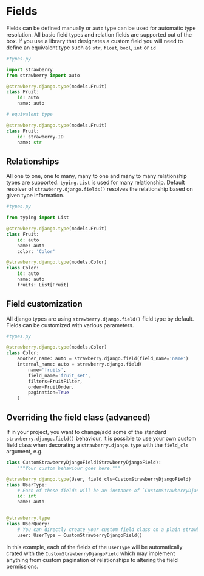 # Fields

Fields can be defined manually or `auto` type can be used for automatic type resolution. All basic field types and relation fields are supported out of the box. If you use a library that designates a custom field you will need to define an equivalent type such as `str`, `float`, `bool`, `int` or `id`

```python
#types.py

import strawberry
from strawberry import auto

@strawberry.django.type(models.Fruit)
class Fruit:
    id: auto
    name: auto

# equivalent type

@strawberry.django.type(models.Fruit)
class Fruit:
    id: strawberry.ID
    name: str
```

## Relationships

All one to one, one to many, many to one and many to many relationship types are supported. `typing.List` is used for many relationship. Default resolver of `strawberry.django.fields()` resolves the relationship based on given type information.

```python
#types.py

from typing import List

@strawberry.django.type(models.Fruit)
class Fruit:
    id: auto
    name: auto
    color: 'Color'

@strawberry.django.type(models.Color)
class Color:
    id: auto
    name: auto
    fruits: List[Fruit]
```

## Field customization

All django types are using `strawberry.django.field()` field type by default. Fields can be customized with various parameters.

```python
#types.py

@strawberry.django.type(models.Color)
class Color:
    another_name: auto = strawberry.django.field(field_name='name')
    internal_name: auto = strawberry.django.field(
        name='fruits',
        field_name='fruit_set',
        filters=FruitFilter,
        order=FruitOrder,
        pagination=True
    )
```

## Overriding the field class (advanced)

If in your project, you want to change/add some of the standard `strawberry.django.field()` behaviour, it is possible to use your own custom field class when decorating a `strawberry.django.type` with the `field_cls` argument, e.g.

```python
class CustomStrawberryDjangoField(StrawberryDjangoField):
    """Your custom behaviour goes here."""

@strawberry_django.type(User, field_cls=CustomStrawberryDjangoField)
class UserType:
    # Each of these fields will be an instance of `CustomStrawberryDjangoField`.
    id: int
    name: auto


@strawberry.type
class UserQuery:
    # You can directly create your custom field class on a plain strawberry type
    user: UserType = CustomStrawberryDjangoField()

```

In this example, each of the fields of the `UserType` will be automatically crated with the `CustomStrawberryDjangoField` which may implement anything from custom pagination of relationships to altering the field permissions.
